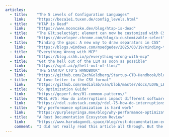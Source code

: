 ```yaml
---
articles:
  - title:    "The 5 Levels of Configuration Languages"
    link:     "https://beza1e1.tuxen.de/config_levels.html"
  - title:    "HTAP is Dead"
    link:     "https://www.mooncake.dev/blog/htap-is-dead"
  - title:    "The &lt;select&gt; element can now be customized with CSS"
    link:     "https://developer.chrome.com/blog/a-customizable-select"
  - title:    "Minding the gaps: A new way to draw separators in CSS"
    link:     "https://blogs.windows.com/msedgedev/2025/03/19/minding-the-gaps-a-new-way-to-draw-separators-in-css/"
  - title:    "Everything Wrong with MCP"
    link:     "https://blog.sshh.io/p/everything-wrong-with-mcp"
  - title:    "Get the hell out of the LLM as soon as possible"
    link:     "https://sgnt.ai/p/hell-out-of-llms/"
  - title:    "THE STARTUP CTO'S HANDBOOK"
    link:     "https://github.com/ZachGoldberg/Startup-CTO-Handbook/blob/main/StartupCTOHandbook.md"
  - title:    "A love letter to the CSV format"
    link:     "https://github.com/medialab/xan/blob/master/docs/LOVE_LETTER.md"
  - title:    "Go Optimization Guide"
    link:     "https://goperf.dev/01-common-patterns/"
  - title:    "RDEL #75: How do interruptions impact different software engineering activities?"
    link:     "https://rdel.substack.com/p/rdel-75-how-do-interruptions-impact"
  - title:    "Why performance optimization is hard work"
    link:     "https://purplesyringa.moe/blog/why-performance-optimization-is-hard-work/"
  - title:    "A Rust Documentation Ecosystem Review"
    link:     "https://www.harudagondi.space/blog/rust-documentation-ecosystem-review/#the-rust-ecosystem-review"
    comment:  "I did not really read this article all through. But the first chapter, it showed the differences between tutorial, how-to guide, reference and explanation, really inspring."
---
```

